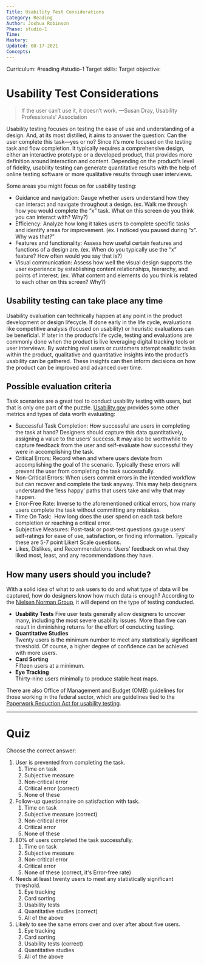 ```yaml
---
Title: Usability Test Considerations
Category: Reading
Author: Joshua Robinson
Phase: studio-1
Time: 
Mastery: 
Updated: 08-17-2021
Concepts: 
---
```

Curriculum: #reading #studio-1 
Target skills: 
Target objective:

# Usability Test Considerations
> If the user can’t use it, it doesn’t work. 
> —Susan Dray, Usability Professionals’ Association

Usability testing focuses on testing the ease of use and understanding of a design. And, at its most distilled, it aims to answer the question: Can the user complete this task—yes or no? Since it’s more focused on the testing task and flow completion. It typically requires a comprehensive design, either an interactive prototype or a developed product, that provides more definition around interaction and content. Depending on the product’s level of fidelity, usability testing can generate quantitative results with the help of online testing software or more qualitative results through user interviews. 

Some areas you might focus on for usability testing:
-   Guidance and navigation: Gauge whether users understand how they can interact and navigate throughout a design. (ex. Walk me through how you would complete the “x” task. What on this screen do you think you can interact with? Why?)
-   Efficiency: Analyze how long it takes users to complete specific tasks and identify areas for improvement. (ex. I noticed you paused during “x”. Why was that?”
-   Features and functionality: Assess how useful certain features and functions of a design are. (ex. When do you typically use the “x” feature? How often would you say that is?)
-   Visual communication: Assess how well the visual design supports the user experience by establishing content relationships, hierarchy, and points of interest. (ex. What content and elements do you think is related to each other on this screen? Why?)
## Usability testing can take place any time
Usability evaluation can technically happen at any point in the product development or design lifecycle. If done early in the life cycle, evaluations like competitive analysis (focused on usability) or heuristic evaluations can be beneficial. If later in the product’s life cycle, testing and evaluations are commonly done when the product is live leveraging digital tracking tools or user interviews. By watching real users or customers attempt realistic tasks within the product, qualitative and quantitative insights into the product’s usability can be gathered. These insights can then inform decisions on how the product can be improved and advanced over time.
## Possible evaluation criteria
Task scenarios are a great tool to conduct usability testing with users, but that is only one part of the puzzle. [Usability.gov](http://www.usability.gov/how-to-and-tools/methods/planning-usability-testing.html) provides some other metrics and types of data worth evaluating:
-   Successful Task Completion: How successful are users in completing the task at hand? Designers should capture this data quantitatively, assigning a value to the users’ success. It may also be worthwhile to capture feedback from the user and self-evaluate how successful they were in accomplishing the task.
-   Critical Errors: Record when and where users deviate from accomplishing the goal of the scenario. Typically these errors will prevent the user from completing the task successfully. 
-   Non-Critical Errors: When users commit errors in the intended workflow but can recover and complete the task anyway. This may help designers understand the ‘less happy’ paths that users take and why that may happen.
-   Error-Free Rate: Inverse to the aforementioned critical errors, how many users complete the task without committing any mistakes.
-   Time On Task:  How long does the user spend on each task before completion or reaching a critical error.
-   Subjective Measures: Post-task or post-test questions gauge users’ self-ratings for ease of use, satisfaction, or finding information. Typically these are 5-7 point Likert Scale questions.
-   Likes, Dislikes, and Recommendations: Users’ feedback on what they liked most, least, and any recommendations they have.
## How many users should you include?
With a solid idea of what to ask users to do and what type of data will be captured, how do designers know how much data is enough? According to the [Nielsen Norman Group](https://www.nngroup.com/articles/how-many-test-users/), it will depend on the type of testing conducted. 
-   **Usability Tests** 
    Five user tests generally allow designers to uncover many, including the most severe usability issues. More than five can result in diminishing returns for the effort of conducting testing.
-   **Quantitative Studies**  
    Twenty users is the minimum number to meet any statistically significant threshold. Of course, a higher degree of confidence can be achieved with more users.
-   **Card Sorting**  
    Fifteen users at a minimum.
-   **Eye Tracking**  
    Thirty-nine users minimally to produce stable heat maps.

There are also Office of Management and Budget (OMB) guidelines for those working in the federal sector, which are guidelines tied to the [Paperwork Reduction Act for usability testing](https://www.usability.gov/how-to-and-tools/guidance/pra-overview.html).

---
# Quiz
Choose the correct answer: 
1. User is prevented from completing the task.
	1. Time on task
	2. Subjective measure
	3. Non-critical error
	4. Critical error (correct)
	5. None of these
2. Follow-up questionnaire on satisfaction with task.
	1. Time on task
	2. Subjective measure (correct)
	3. Non-critical error
	4. Critical error
	5. None of these
3. 80% of users completed the task successfully. 
	1. Time on task
	2. Subjective measure
	3. Non-critical error
	4. Critical error 
	5. None of these (correct, it's Error-free rate)
4. Needs at least twenty users to meet any statistically significant threshold. 
	1. Eye tracking
	2. Card sorting
	3. Usability tests
	4. Quantitative studies (correct)
	5. All of the above
5. Likely to see the same errors over and over after about five users.
	1. Eye tracking
	2. Card sorting
	3. Usability tests (correct)
	4. Quantitative studies 
	5. All of the above